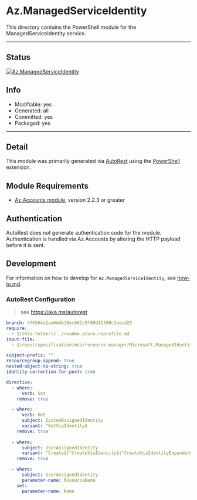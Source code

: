 <!-- region Generated -->
# Az.ManagedServiceIdentity
This directory contains the PowerShell module for the ManagedServiceIdentity service.

---
## Status
[![Az.ManagedServiceIdentity](https://img.shields.io/powershellgallery/v/Az.ManagedServiceIdentity.svg?style=flat-square&label=Az.ManagedServiceIdentity "Az.ManagedServiceIdentity")](https://www.powershellgallery.com/packages/Az.ManagedServiceIdentity/)

## Info
- Modifiable: yes
- Generated: all
- Committed: yes
- Packaged: yes

---
## Detail
This module was primarily generated via [AutoRest](https://github.com/Azure/autorest) using the [PowerShell](https://github.com/Azure/autorest.powershell) extension.

## Module Requirements
- [Az.Accounts module](https://www.powershellgallery.com/packages/Az.Accounts/), version 2.2.3 or greater

## Authentication
AutoRest does not generate authentication code for the module. Authentication is handled via Az.Accounts by altering the HTTP payload before it is sent.

## Development
For information on how to develop for `Az.ManagedServiceIdentity`, see [how-to.md](how-to.md).
<!-- endregion -->

### AutoRest Configuration
> see https://aka.ms/autorest

``` yaml
branch: 476564a1aa6ddb38ec681c9f89d42f00c1becd25
require:
  - $(this-folder)/../readme.azure.noprofile.md
input-file:
  - $(repo)/specification/msi/resource-manager/Microsoft.ManagedIdentity/stable/2018-11-30/ManagedIdentity.json

subject-prefix: ""
resourcegroup-append: true
nested-object-to-string: true
identity-correction-for-post: true

directive:
  - where:
      verb: Set
    remove: true

  - where:
      verb: Get
      subject: SystemAssignedIdentity
      variant: ^GetViaIdentity$
    remove: true
    
  - where:
      subject: UserAssignedIdentity
      variant: ^Create$|^CreateViaIdentity$|^CreateViaIdentityExpanded$|^Update$|^UpdateViaIdentity$
    remove: true

  - where:
      subject: UserAssignedIdentity
      parameter-name: ResourceName
    set:
      parameter-name: Name
```
